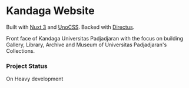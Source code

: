 # Kandaga Website

Built with [Nuxt 3](https://nuxt.com) and [UnoCSS](https://unocss.dev/). Backed with [Directus](https://directus.io/).

Front face of Kandaga Universitas Padjadjaran with the focus on building Gallery, Library, Archive and Museum of Universitas Padjadjaran's Collections.

### Project Status

On Heavy development
